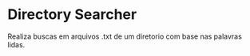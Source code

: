 # Directory Searcher


Realiza buscas em arquivos .txt de um diretorio com base nas palavras lidas.
